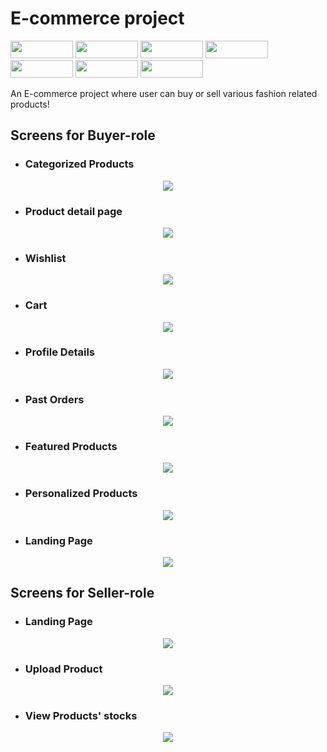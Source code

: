 # E-commerce project

<p float="left">
  <img src="https://img.shields.io/badge/React-20232A?style=for-the-badge&logo=react&logoColor=61DAFB" height="28" width="100" />
  <img src="https://img.shields.io/badge/Redux-593D88?style=for-the-badge&logo=redux&logoColor=white" height="28" width="100" />
  <img src="https://img.shields.io/badge/Node.js-43853D?style=for-the-badge&logo=node.js&logoColor=white" height="28" width="100" />
  <img src="https://img.shields.io/badge/Express.js-000000?style=for-the-badge&logo=express&logoColor=white" height="28" width="100" />
  <img src="https://img.shields.io/badge/MongoDB-4EA94B?style=for-the-badge&logo=mongodb&logoColor=white" height="28" width="100" />
  <img src="https://img.shields.io/badge/redis-%23DD0031.svg?&style=for-the-badge&logo=redis&logoColor=white" height="28" width="100" />
  <img src="https://img.shields.io/badge/JavaScript-F7DF1E?style=for-the-badge&logo=javascript&logoColor=black" height="28" width="100" />
</p>

An E-commerce project where user can buy or sell various fashion related products! 

## Screens for Buyer-role

* ### Categorized Products ### 
<p align="center">
  <img src="Project_Images/SubcategorizedProducts.png">
</p>

* ### Product detail page ###
<p align="center">
  <img src="Project_Images/ProductDisplay.png">
</p>

* ### Wishlist ###
<p align="center">
  <img src="Project_Images/Wishlist.png">
</p>

* ### Cart ###
<p align="center">
  <img src="Project_Images/Cart.png">
</p>

* ### Profile Details ###
<p align="center">
<img src="Project_Images/ProfileDetails.png">
</p>

* ### Past Orders ###
<p align="center">
  <img src="Project_Images/OrderHistory.png">
</p>

* ### Featured Products
<p align="center">
  <img src="Project_Images/FeaturedProducts.png">
</p>

* ### Personalized Products
<p align="center">
  <img src="Project_Images/PersonalizedProducts.png">
</p>

* ### Landing Page ###
<p align="center">
  <img src="Project_Images/HomePage.png">
</p>

## Screens for Seller-role

* ### Landing Page ### 
<p align="center">
  <img src="Project_Images/SellerLandingPage.png">
</p>

* ### Upload Product ### 
<p align="center">
  <img src="Project_Images/SellProduct.png">
</p>

* ### View Products' stocks ### 
<p align="center">
  <img src="Project_Images/ProductsSold.png">
</p>
